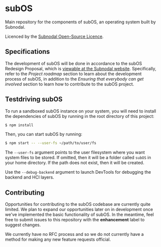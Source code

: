 # subOS
Main repository for the components of subOS, an operating system built by
Subnodal.

Licenced by the [Subnodal Open-Source Licence](LICENCE.md).

## Specifications
The development of subOS will be done in accordance to the subOS Redesign
Proposal, which is
[viewable at the Subnodal website](https://subnodal.com/media/subOSProposal.pdf).
Specifically, refer to the _Project roadmap_ section to learn about the
development process of subOS, in addition to the _Ensuring that everybody can
get involved_ section to learn how to contribute to the subOS project.

## Testdriving subOS
To run a sandboxed subOS instance on your system, you will need to install the
dependencies of subOS by running in the root directory of this project:

```bash
$ npm install
```

Then, you can start subOS by running:

```bash
$ npm start -- --user-fs ~/path/to/user/fs
```

The `--user-fs` argument points to the user filesystem where you want system
files to be stored. If omitted, then it will be a folder called `subOS` in your
home directory. If the path does not exist, then it will be created.

Use the `--debug-backend` argument to launch DevTools for debugging the backend
and HCI layers.


## Contributing
Opportunities for contributing to the subOS codebase are currently quite
limited. We plan to expand our opportunities later on in development once we've
implemented the basic functionality of subOS. In the meantime, feel free to
submit issues to this repository with the **enhancement** label to suggest
changes.

We currently have no RFC process and so we do not currently have a method for
making any new feature requests official.